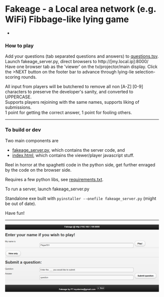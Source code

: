 # Fakeage - a Local area network (e.g. WiFi) Fibbage-like lying game
-
### How to play

Add your questions (tab separated questions and answers) to [questions.tsv](questions.tsv).  
Launch fakeage_server.py, direct browsers to http://[my.local.ip]:8000/  
Have one browser tab as the 'viewer' on the tv/projector/main display. Click the >NEXT button on the footer bar to advance through lying-lie selection-scoring rounds.   

All input from players will be butchered to remove all non [A-Z] [0-9] characters to preserve the developer's sanity, and converted to UPPERCASE.  
Supports players rejoining with the same names, supports liking of submissions.   
1 point for getting the correct answer, 1 point for fooling others.   

---

### To build or dev

Two main components are 

* [fakeage_server.py](fakeage_server.py), which contains the server code, and 
* [index.html](index.html), which contains the viewer/player javascript stuff. 

Reel in horror at the spaghetti code in the python side, get further enraged by the code on the browser side. 

Requires a few python libs, see [requirements.txt](requirements.txt).

To run a server, launch fakeage_server.py

Standalone exe built with `pyinstaller --onefile fakeage_server.py` (might be out of date).

Have fun!

---

![game looks](screenshot.PNG)
